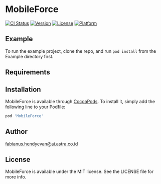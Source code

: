 # MobileForce

[![CI Status](https://img.shields.io/travis/hendyevan@gmail.com/MobileForce.svg?style=flat)](https://travis-ci.org/hendyevan@gmail.com/MobileForce)
[![Version](https://img.shields.io/cocoapods/v/MobileForce.svg?style=flat)](https://cocoapods.org/pods/MobileForce)
[![License](https://img.shields.io/cocoapods/l/MobileForce.svg?style=flat)](https://cocoapods.org/pods/MobileForce)
[![Platform](https://img.shields.io/cocoapods/p/MobileForce.svg?style=flat)](https://cocoapods.org/pods/MobileForce)

## Example

To run the example project, clone the repo, and run `pod install` from the Example directory first.

## Requirements

## Installation

MobileForce is available through [CocoaPods](https://cocoapods.org). To install
it, simply add the following line to your Podfile:

```ruby
pod 'MobileForce'
```

## Author

fabianus.hendyevan@ai.astra.co.id

## License

MobileForce is available under the MIT license. See the LICENSE file for more info.
